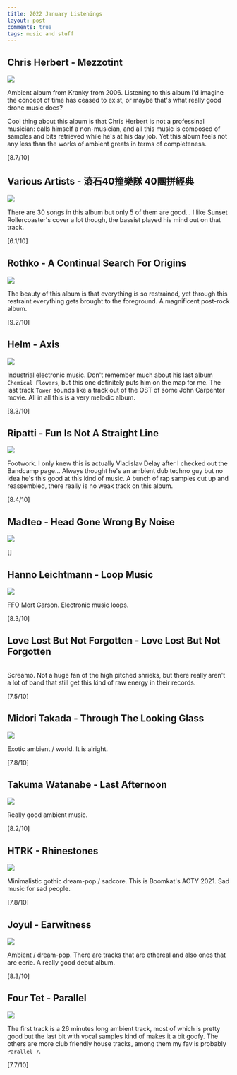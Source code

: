 ```yaml
---
title: 2022 January Listenings
layout: post
comments: true
tags: music and stuff
---
```


## Chris Herbert - Mezzotint

  ![](https://f4.bcbits.com/img/a1383129056_16.jpg)

  Ambient album from Kranky from 2006. Listening to this album I'd imagine the concept of time has ceased to exist, or maybe that's what really good drone music does?

  Cool thing about this album is that Chris Herbert is not a professinal musician: calls himself a non-musician, and all this music is composed of samples and bits retrieved while he's at his day job. Yet this album feels not any less than the works of ambient greats in terms of completeness.

  [8.7/10]

## Various Artists - 滾石40撞樂隊 40團拼經典

  ![](https://i.kfs.io/playlist/global/72234487v2/cropresize/600x600.jpg)

  There are 30 songs in this album but only 5 of them are good... I like Sunset Rollercoaster's cover a lot though, the bassist played his mind out on that track.

  [6.1/10]

## Rothko - A Continual Search For Origins

  ![](https://i.kfs.io/album/global/162865,0v1/fit/500x500.jpg)

  The beauty of this album is that everything is so restrained, yet through this restraint everything gets brought to the foreground. A magnificent post-rock album.

  [9.2/10]

## Helm - Axis

  ![](https://f4.bcbits.com/img/a4050396776_16.jpg)

  Industrial electronic music. Don't remember much about his last album `Chemical Flowers`, but this one definitely puts him on the map for me. The last track `Tower` sounds like a track out of the OST of some John Carpenter movie. All in all this is a very melodic album.

  [8.3/10]

## Ripatti - Fun Is Not A Straight Line

  ![](https://f4.bcbits.com/img/a0521425493_16.jpg)

  Footwork. I only knew this is actually Vladislav Delay after I checked out the Bandcamp page... Always thought he's an ambient dub techno guy but no idea he's this good at this kind of music. A bunch of rap samples cut up and reassembled, there really is no weak track on this album.

  [8.4/10]

## Madteo - Head Gone Wrong By Noise

  ![](https://f4.bcbits.com/img/a1269595279_16.jpg)



  []

## Hanno Leichtmann - Loop Music

  ![](https://f4.bcbits.com/img/a0943744638_16.jpg)

  FFO Mort Garson. Electronic music loops.

  [8.3/10]

## Love Lost But Not Forgotten - Love Lost But Not Forgotten

  ![]()

  Screamo. Not a huge fan of the high pitched shrieks, but there really aren't a lot of band that still get this kind of raw energy in their records.

  [7.5/10]

## Midori Takada - Through The Looking Glass

  ![](https://f4.bcbits.com/img/a2568768212_16.jpg)

  Exotic ambient / world. It is alright.

  [7.8/10]

## Takuma Watanabe - Last Afternoon

  ![](https://f4.bcbits.com/img/a2746983448_16.jpg)

  Really good ambient music.

  [8.2/10]

## HTRK - Rhinestones

  ![](https://f4.bcbits.com/img/a1451820867_16.jpg)

  Minimalistic gothic dream-pop / sadcore. This is Boomkat's AOTY 2021. Sad music for sad people.

  [7.8/10]

## Joyul - Earwitness

  ![](https://i.kfs.io/album/global/142844766,0v1/fit/500x500.jpg)

  Ambient / dream-pop. There are tracks that are ethereal and also ones that are eerie. A really good debut album.

  [8.3/10]

## Four Tet - Parallel

  ![](https://f4.bcbits.com/img/a0041033511_16.jpg)

  The first track is a 26 minutes long ambient track, most of which is pretty good but the last bit with vocal samples kind of makes it a bit goofy. The others are more club friendly house tracks, among them my fav is probably `Parallel 7`.

  [7.7/10]
